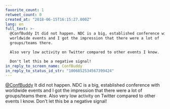 ```yaml
---
favorite_count: 1
retweet_count: 0
created_at: "2018-06-15T16:15:27.000Z"
lang: en
full_text: >-
  @ConfBuddy It did not happen. NDC is a big, established conference with
  worldwide events and I got the impression that there were a lot of
  groups/teams there. 

  Also very low activity on Twitter compared to other events I know.

  Don't let this be a negative signal!
in_reply_to_screen_name: ConfBuddy
in_reply_to_status_id_str: "1006852534567399424"
---
```


[@ConfBuddy](https://twitter.com/ConfBuddy) It did not happen. NDC is a big,
established conference with worldwide events and I got the impression that there
were a lot of groups/teams there. Also very low activity on Twitter compared to
other events I know. Don't let this be a negative signal!
